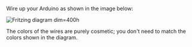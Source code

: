 Wire up your Arduino as shown in the image below:

![Fritzing diagram dim=400h](breadboard-piano-fritzing.png)

The colors of the wires are purely cosmetic; you don't need to match the colors shown in the diagram.
